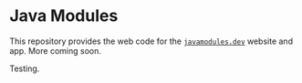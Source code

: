 # Java Modules

This repository provides the web code for the [`javamodules.dev`](https://javamodules.dev) website and app. More coming soon.

Testing.
